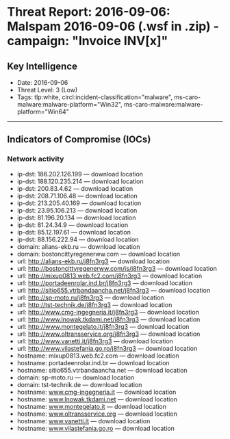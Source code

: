 # Threat Report: 2016-09-06: Malspam 2016-09-06 (.wsf in .zip) - campaign: "Invoice INV[x]"


## Key Intelligence
* Date: 2016-09-06
* Threat Level: 3 (Low)
* Tags: tlp:white, circl:incident-classification="malware", ms-caro-malware:malware-platform="Win32", ms-caro-malware:malware-platform="Win64"

---

## Indicators of Compromise (IOCs)
### Network activity
* ip-dst: 186.202.126.199 — download location
* ip-dst: 188.120.235.214 — download location
* ip-dst: 200.83.4.62 — download location
* ip-dst: 208.71.106.48 — download location
* ip-dst: 213.205.40.169 — download location
* ip-dst: 23.95.106.213 — download location
* ip-dst: 81.196.20.134 — download location
* ip-dst: 81.24.34.9 — download location
* ip-dst: 85.12.197.61 — download location
* ip-dst: 88.156.222.94 — download location
* domain: alians-ekb.ru — download location
* domain: bostoncittyregenerww.com — download location
* url: http://alians-ekb.ru/j8fn3rg3 — download location
* url: http://bostoncittyregenerww.com/js/j8fn3rg3 — download location
* url: http://mixup0813.web.fc2.com/j8fn3rg3 — download location
* url: http://portadeenrolar.ind.br/j8fn3rg3 — download location
* url: http://sitio655.vtrbandaancha.net/j8fn3rg3 — download location
* url: http://sp-moto.ru/j8fn3rg3 — download location
* url: http://tst-technik.de/j8fn3rg3 — download location
* url: http://www.cmg-ingegneria.it/j8fn3rg3 — download location
* url: http://www.lnowak.tkdami.net/j8fn3rg3 — download location
* url: http://www.montegelato.it/j8fn3rg3 — download location
* url: http://www.oltransservice.org/j8fn3rg3 — download location
* url: http://www.vanetti.it/j8fn3rg3 — download location
* url: http://www.vilastefania.go.ro/j8fn3rg3 — download location
* hostname: mixup0813.web.fc2.com — download location
* hostname: portadeenrolar.ind.br — download location
* hostname: sitio655.vtrbandaancha.net — download location
* domain: sp-moto.ru — download location
* domain: tst-technik.de — download location
* hostname: www.cmg-ingegneria.it — download location
* hostname: www.lnowak.tkdami.net — download location
* hostname: www.montegelato.it — download location
* hostname: www.oltransservice.org — download location
* hostname: www.vanetti.it — download location
* hostname: www.vilastefania.go.ro — download location
